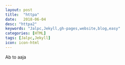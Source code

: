 ```yaml
---
layout: post
title:  "httpa"
date:   2018-06-04
desc: "httpa2"
keywords: "Jalpc,Jekyll,gh-pages,website,blog,easy"
categories: [HTML]
tags: [Jalpc,Jekyll]
icon: icon-html
---
```


Ab to aaja
